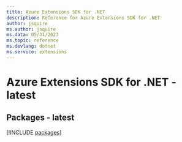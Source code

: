 ```yaml
---
title: Azure Extensions SDK for .NET
description: Reference for Azure Extensions SDK for .NET
author: jsquire
ms.author: jsquire
ms.data: 05/31/2023
ms.topic: reference
ms.devlang: dotnet
ms.service: extensions
---
```

# Azure Extensions SDK for .NET - latest
## Packages - latest
[!INCLUDE [packages](extensions-index.md)]